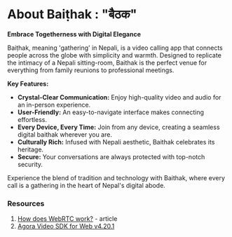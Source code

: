 # About Baiṭhak : "बैठक" 
**Embrace Togetherness with Digital Elegance**

Baiṭhak, meaning 'gathering' in Nepali, is a video calling app that connects people across the globe with simplicity and warmth. Designed to replicate the intimacy of a Nepali sitting-room, Baithak is the perfect venue for everything from family reunions to professional meetings.

**Key Features:**

- **Crystal-Clear Communication:** Enjoy high-quality video and audio for an in-person experience.
- **User-Friendly:** An easy-to-navigate interface makes connecting effortless.
- **Every Device, Every Time:** Join from any device, creating a seamless digital baithak wherever you are.
- **Culturally Rich:** Infused with Nepali aesthetic, Baithak celebrates its heritage.
- **Secure:** Your conversations are always protected with top-notch security.

Experience the blend of tradition and technology with Baithak, where every call is a gathering in the heart of Nepal's digital abode.

### Resources
1. [How does WebRTC work?]('https://medium.com/agora-io/how-does-webrtc-work-996748603141) - article
2. [Agora Video SDK for Web v4.20.1]("https://api-ref.agora.io/en/video-sdk/web/4.x/index.html")